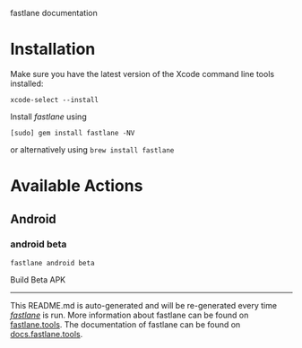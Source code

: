 fastlane documentation

# Installation

Make sure you have the latest version of the Xcode command line tools installed:

```
xcode-select --install
```

Install _fastlane_ using

```
[sudo] gem install fastlane -NV
```

or alternatively using `brew install fastlane`

# Available Actions

## Android

### android beta

```
fastlane android beta
```

Build Beta APK

---

This README.md is auto-generated and will be re-generated every time
[_fastlane_](https://fastlane.tools) is run. More information about fastlane can
be found on [fastlane.tools](https://fastlane.tools). The documentation of
fastlane can be found on [docs.fastlane.tools](https://docs.fastlane.tools).
